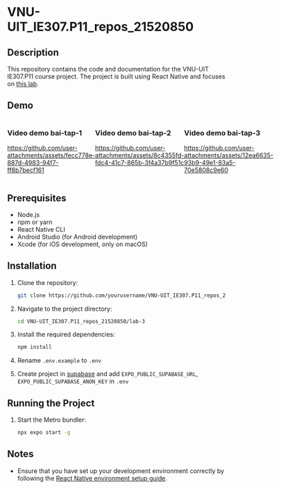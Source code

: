 # VNU-UIT_IE307.P11_repos_21520850

## Description

This repository contains the code and documentation for the VNU-UIT IE307.P11 course project. The project is built using React Native and focuses on [this lab](https://drive.google.com/file/d/1qbnVmV3iPaMy9X81UWQFQHobV58yUmJM/view).

## Demo

<div style="display: flex; flex-direction: row">
<div>
<h3>Video demo bai-tap-1</h3>

https://github.com/user-attachments/assets/fecc778e-887d-4983-94f7-ff8b7becf161

</div>

<div>
<h3>Video demo bai-tap-2</h3>

https://github.com/user-attachments/assets/8c4355fd-fdc4-41c7-865b-3f4a37b9f51c

</div>

<div>
<h3>Video demo bai-tap-3</h3>

https://github.com/user-attachments/assets/12ea6635-93b9-49e1-83a5-70e5808c9e60

</div>
</div>

## Prerequisites

- Node.js
- npm or yarn
- React Native CLI
- Android Studio (for Android development)
- Xcode (for iOS development, only on macOS)

## Installation

1. Clone the repository:
   ```sh
   git clone https://github.com/yourusername/VNU-UIT_IE307.P11_repos_21520850.git
   ```
2. Navigate to the project directory:
   ```sh
   cd VNU-UIT_IE307.P11_repos_21520850/lab-3
   ```
3. Install the required dependencies:
   ```sh
   npm install
   ```
4. Rename `.env.example` to `.env`

5. Create project in [supabase](https://supabase.com/) and add `EXPO_PUBLIC_SUPABASE_URL`, `EXPO_PUBLIC_SUPABASE_ANON_KEY` in `.env`

## Running the Project

1. Start the Metro bundler:
   ```sh
   npx expo start -g
   ```

## Notes

- Ensure that you have set up your development environment correctly by following the [React Native environment setup guide](https://reactnative.dev/docs/environment-setup).

